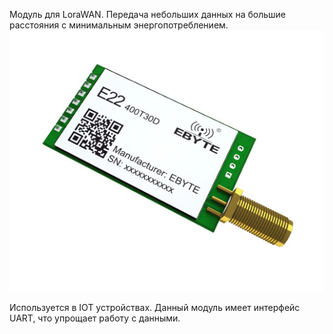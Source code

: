 Модуль для LoraWAN.
Передача небольших данных на большие расстояния с минимальным энергопотреблением. 
![Pasted image 20240105191400](files/Pasted%20image%2020240105191400.png)

Используется в IOT устройствах.
Данный модуль имеет интерфейс UART, что упрощает работу с данными. 